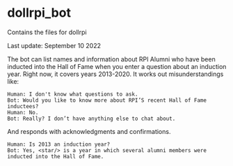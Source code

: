 # dollrpi_bot
Contains the files for dollrpi

Last update: September 10 2022

The bot can list names and information about RPI Alumni who have been inducted into the Hall of Fame when you enter a question about an induction year. 
Right now, it covers years 2013-2020. It works out misunderstandings like:

	Human: I don't know what questions to ask.
	Bot: Would you like to know more about RPI’S recent Hall of Fame inductees?
	Human: No.
	Bot: Really? I don’t have anything else to chat about. 

And responds with acknowledgments and confirmations.

	Human: Is 2013 an induction year? 
	Bot: Yes, <star/> is a year in which several alumni members were inducted into the Hall of Fame. 
